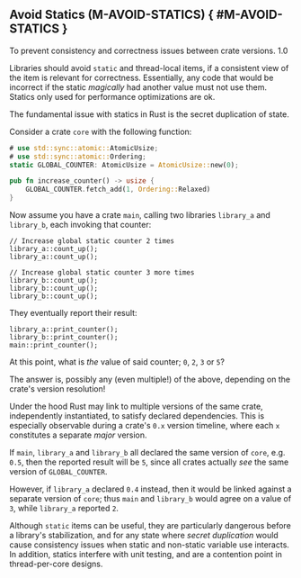﻿<!-- Copyright (c) Microsoft Corporation. Licensed under the MIT license. -->

## Avoid Statics (M-AVOID-STATICS) { #M-AVOID-STATICS }

<why>To prevent consistency and correctness issues between crate versions.</why>
<guideline-status><active>1.0</active></guideline-status>

Libraries should avoid `static` and thread-local items, if a consistent view of the item is relevant for correctness.
Essentially, any code that would be incorrect if the static _magically_ had another value must not use them. Statics
only used for performance optimizations are ok.

The fundamental issue with statics in Rust is the secret duplication of state.

Consider a crate `core` with the following function:

```rust
# use std::sync::atomic::AtomicUsize;
# use std::sync::atomic::Ordering;
static GLOBAL_COUNTER: AtomicUsize = AtomicUsize::new(0);

pub fn increase_counter() -> usize {
    GLOBAL_COUNTER.fetch_add(1, Ordering::Relaxed)
}
```

Now assume you have a crate `main`, calling two libraries `library_a` and `library_b`, each invoking that counter:

```rust,ignore
// Increase global static counter 2 times
library_a::count_up();
library_a::count_up();

// Increase global static counter 3 more times
library_b::count_up();
library_b::count_up();
library_b::count_up();
```

They eventually report their result:

```rust,ignore
library_a::print_counter();
library_b::print_counter();
main::print_counter();
```

At this point, what is _the_ value of said counter; `0`, `2`, `3` or `5`?

The answer is, possibly any  (even multiple!) of the above, depending on the crate's version resolution!

Under the hood Rust may link to multiple versions of the same crate, independently instantiated, to satisfy declared
dependencies. This is especially observable during a crate's `0.x` version timeline, where each `x` constitutes a separate _major_ version.

If `main`,  `library_a` and `library_b` all declared the same version of `core`, e.g. `0.5`, then the reported result will be `5`, since all
crates actually _see_ the same version of `GLOBAL_COUNTER`.

However, if `library_a` declared `0.4` instead, then it would be linked against a separate version of `core`; thus `main` and `library_b` would
agree on a value of `3`, while `library_a` reported `2`.

Although `static` items can be useful, they are particularly dangerous before a library's stabilization, and for any state where _secret duplication_ would
cause consistency issues when static and non-static variable use interacts. In addition, statics interfere with unit testing, and are a contention point in
thread-per-core designs.
